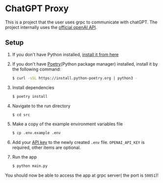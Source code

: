 # ChatGPT Proxy

This is a project that the user uses grpc to communicate with chatGPT. The project internally uses the [official openAI API](https://github.com/openai/openai-python).

## Setup

1. If you don't have Python installed, [install it from here](https://www.python.org/downloads/)

2. If you don't have [Poetry](https://python-poetry.org/docs/)(Python package manager) installed, install it by the following command:
   
   ```bash
   $ curl -sSL https://install.python-poetry.org | python3 -
   ```
   
3. Install dependencies

   ```bash
   $ poetry install
   ```

4. Navigate to the run directory

   ```bash
   $ cd src
   ```

5. Make a copy of the example environment variables file

   ```bash
   $ cp .env.example .env
   ```

6. Add your [API key](https://beta.openai.com/account/api-keys) to the newly created `.env` file. `OPENAI_API_KEY` is required, other items are optional.

7. Run the app

   ```bash
   $ python main.py
   ```

You should now be able to access the app at grpc server( the port is `50051`)!